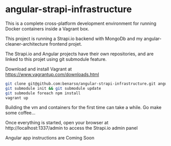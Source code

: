 # angular-strapi-infrastructure

This is a complete cross-platform development environment for running Docker containers inside a Vagrant box.

This project is running a Strapi.io backend with MongoDb and my angular-cleaner-architecture frontend projet.

The Strapi.io and Angular projects have their own repositories, and are linked to this projet using git submodule feature.

Download and install Vagrant at https://www.vagrantup.com/downloads.html

```sh
git clone git@github.com:benarso/angular-strapi-infrastructure.git angular-strapi-infrastructure && cd angular-strapi-infrastructure
git submodule init && git submodule update
git submodule foreach npm install
vagrant up
```

Building the vm and containers for the first time can take a while. Go make some coffee...

Once everything is started, open your browser at http://localhost:1337/admin to access the Strapi.io admin panel

Angular app instructions are Coming Soon
